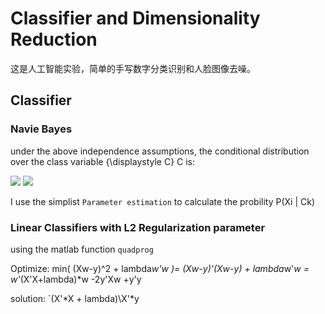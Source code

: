 # Classifier and Dimensionality Reduction

这是人工智能实验，简单的手写数字分类识别和人脸图像去噪。

## Classifier

### Navie Bayes

under the above independence assumptions, the conditional distribution over the class variable {\displaystyle C} C is:

![](https://wikimedia.org/api/rest_v1/media/math/render/svg/2ca793ac821823121f3d5f508269d945a58acf11)
![](https://wikimedia.org/api/rest_v1/media/math/render/svg/9dd841d7c36e6d7449bea439ef99e8138810870d)

I use the simplist `Parameter estimation` to calculate the probility P(Xi | Ck)

### Linear Classifiers with L2 Regularization parameter

using the matlab function `quadprog`

Optimize: min( (Xw-y)^2 + lambda*w'*w )= (Xw-y)'*(Xw-y) + lambda*w'*w = w'*(X'X+lambda)*w -2y'Xw +y'y

solution: `(X'*X + lambda)\X'*y
